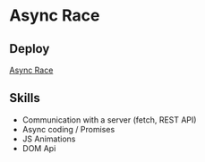 # Async Race

## Deploy

[Async Race]()

## Skills
- Сommunication with a server (fetch, REST API)
- Async coding / Promises
- JS Animations
- DOM Api
